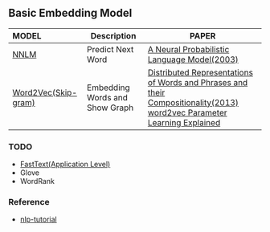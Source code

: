 ## Basic Embedding Model

| MODEL                                      | Description                    | PAPER                                                        |
| :----------------------------------------- | ------------------------------ | ------------------------------------------------------------ |
| [NNLM](nnlm-Demo.ipynb)                    | Predict Next Word              | [A Neural Probabilistic Language Model(2003)](http://www.jmlr.org/papers/volume3/bengio03a/bengio03a.pdf) |
| [Word2Vec(Skip-gram)](Word2Vec-Demo.ipynb) | Embedding Words and Show Graph | [Distributed Representations of Words and Phrases and their Compositionality(2013)](https://papers.nips.cc/paper/5021-distributed-representations-of-words-and-phrases-and-their-compositionality.pdf) <br />[word2vec Parameter Learning Explained](https://arxiv.org/pdf/1411.2738.pdf) |

### TODO

* [FastText(Application Level)](https://github.com/graykode/nlp-tutorial/tree/master/1-3.FastText)
* Glove
* WordRank

### Reference

* [ nlp-tutorial](https://github.com/graykode/nlp-tutorial)